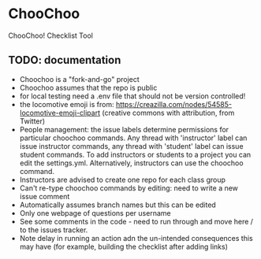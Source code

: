 # ChooChoo
ChooChoo! Checklist Tool

## TODO: documentation

- Choochoo is a "fork-and-go" project
- Choochoo assumes that the repo is public
- for local testing need a .env file that should not be version controlled!
- the locomotive emoji is from: https://creazilla.com/nodes/54585-locomotive-emoji-clipart (creative commons with attribution, from Twitter)
- People management: the issue labels determine permissions for particular choochoo commands. Any thread with 'instructor' label can issue instructor commands, any thread with 'student' label can issue student commands. To add instructors or students to a project you can edit the settings.yml. Alternatively, instructors can use the choochoo command.
- Instructors are advised to create one repo for each class group
- Can't re-type choochoo commands by editing:  need to write a new issue comment
- Automatically assumes branch names but this can be edited
- Only one webpage of questions per username
- See some comments in the code - need to run through and move here / to the issues tracker.
- Note delay in running an action adn the un-intended consequences this may have (for example, building the checklist after adding links)

